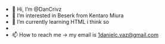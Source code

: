 - 👋 Hi, I’m @DanCrivz
- 👀 I’m interested in Beserk from Kentaro Miura
- 🌱 I’m currently learning HTML i think so
- 
- 📫 How to reach me -> my email is 1danielc.vaz@gmail.com

<!---
DanCrivz/DanCrivz is a ✨ special ✨ repository because its `README.md` (this file) appears on your GitHub profile.
You can click the Preview link to take a look at your changes.
--->
